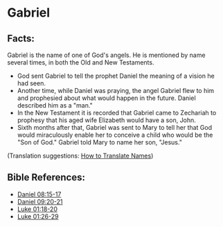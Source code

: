 # Gabriel #

## Facts: ##

Gabriel is the name of one of God's angels. He is mentioned by name several times, in both the Old and New Testaments.

 * God sent Gabriel to tell the prophet Daniel the meaning of a vision he had seen.
 * Another time, while Daniel was praying, the angel Gabriel flew to him and prophesied about what would happen in the future. Daniel described him as a "man."
 * In the New Testament it is recorded that Gabriel came to Zechariah to prophesy that his aged wife Elizabeth would have a son, John.
 * Sixth months after that, Gabriel was sent to Mary to tell her that God would miraculously enable her to conceive a child who would be the "Son of God." Gabriel told Mary to name her son, "Jesus."
	
(Translation suggestions: [How to Translate Names](en/ta-vol1/translate/man/translate-names))



## Bible References: ##

* [Daniel 08:15-17](en/tn/dan/help/08/15)
* [Daniel 09:20-21](en/tn/dan/help/09/20)
* [Luke 01:18-20](en/tn/luk/help/01/18)
* [Luke 01:26-29](en/tn/luk/help/01/26)
